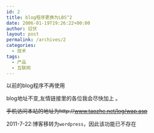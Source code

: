 ```yaml
---
id: 2
title: blog程序更换为LBS^2
date: 2006-01-19T19:26:22+00:00
author: 愆伏
layout: post
permalink: /archives/2
categories:
  - 技术
tags:
  - 产品
  - 互联网
---
```

以前的blog程序不再使用

blog地址不变,友情链接里的各位我会尽快加上 。

~~手机访问本站的地址为http://www.taozhe.net/log/wap.asp~~

2011-7-22:博客移转为`wordpress`，因此该功能已不存在
